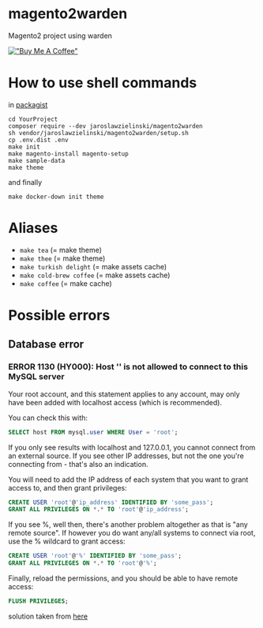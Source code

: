 # magento2warden
Magento2 project using warden

[!["Buy Me A Coffee"](https://www.buymeacoffee.com/assets/img/custom_images/orange_img.png)](https://www.buymeacoffee.com/jaroslawzielinski)

# How to use shell commands
in [packagist](https://packagist.org/packages/jaroslawzielinski/magento2warden)
```ssh
cd YourProject
composer require --dev jaroslawzielinski/magento2warden
sh vendor/jaroslawzielinski/magento2warden/setup.sh
cp .env.dist .env
make init
make magento-install magento-setup
make sample-data
make theme
```
and finally
```ssh
make docker-down init theme
```

# Aliases

* `make tea` (= make theme)
* `make thee` (= make theme)
* `make turkish delight` (= make assets cache)
* `make cold-brew coffee` (= make assets cache)
* `make coffee` (= make cache)

# Possible errors
## Database error
### ERROR 1130 (HY000): Host '' is not allowed to connect to this MySQL server

Your root account, and this statement applies to any account, may only have been added with localhost access (which is recommended).

You can check this with:

```sql
SELECT host FROM mysql.user WHERE User = 'root';
```

If you only see results with localhost and 127.0.0.1, you cannot connect from an external source. If you see other IP addresses, but not the one you're connecting from - that's also an indication.

You will need to add the IP address of each system that you want to grant access to, and then grant privileges:

```sql
CREATE USER 'root'@'ip_address' IDENTIFIED BY 'some_pass';
GRANT ALL PRIVILEGES ON *.* TO 'root'@'ip_address';
```

If you see %, well then, there's another problem altogether as that is "any remote source". If however you do want any/all systems to connect via root, use the % wildcard to grant access:

```sql
CREATE USER 'root'@'%' IDENTIFIED BY 'some_pass';
GRANT ALL PRIVILEGES ON *.* TO 'root'@'%';
```

Finally, reload the permissions, and you should be able to have remote access:

```sql
FLUSH PRIVILEGES;
```

solution taken from [here](https://stackoverflow.com/questions/19101243/error-1130-hy000-host-is-not-allowed-to-connect-to-this-mysql-server#answer-19101356)
